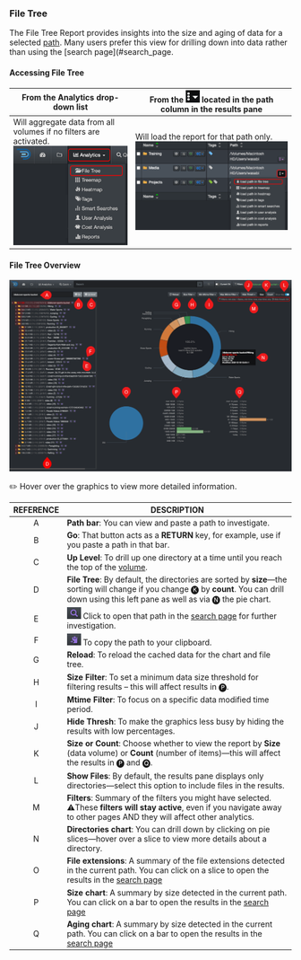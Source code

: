 <p id="filetree"></p>

### File Tree

The File Tree Report provides insights into the size and aging of data for a selected [path](#path). Many users prefer this view for drilling down into data rather than using the [search page](#search_page. 

#### Accessing File Tree

| From the **Analytics** drop-down list | From the <img src="images/icon_more.png" width="25"> located in the path column in the results pane |
| --- | --- |
| Will aggregate data from all volumes if no filters are activated.<br> <img src="images/analytics_select_file_tree.png" width="300"> | Will load the report for that path only.<br><img src="images/image_analytics_file_tree_access_via_results_pane_20230215.png" width="600"> |

#### File Tree Overview

![Image: File Tree Report Overview](images/analytics_file_tree_2025.png)

✏️ Hover over the graphics to view more detailed information.

| REFERENCE | DESCRIPTION |
| :---: | --- |
| A | **Path bar**: You can view and paste a path to investigate. |
| B | **Go**: That button acts as a  **RETURN**  key, for example, use if you paste a path in that bar. |
| C | **Up Level**: To drill up one directory at a time until you reach the top of the [volume](#volume). |
| D | **File Tree**: By default, the directories are sorted by **size**—the sorting will change if you change 🅚 by **count**. You can drill down using this left pane as well as via 🅝 the pie chart. |
| E | <img src="images/icon_magnifying_glass.png" width="25"> Click to open that path in the [search page](#search_page) for further investigation. |
| F | <img src="images/icon_clipboard_purple.png" width="25"> To copy the path to your clipboard. |
| G | **Reload**: To reload the cached data for the chart and file tree. |
| H | **Size Filter**: To set a minimum data size threshold for filtering results – this will affect results in 🅟. |
| I | **Mtime Filter**: To focus on a specific data modified time period. |
| J | **Hide Thresh**: To make the graphics less busy by hiding the results with low percentages. |
| K | **Size or Count**: Choose whether to view the report by **Size** (data volume) or **Count** (number of items)—this will affect the results in 🅟 and 🅠. |
| L | **Show Files**: By default, the results pane displays only directories—select this option to include files in the results. |
| M | **Filters**: Summary of the filters you might have selected.<br>⚠️These **filters will stay active**, even if you navigate away to other pages AND they will affect other analytics. |
| N | **Directories chart**: You can drill down by clicking on pie slices—hover over a slice to view more details about a directory. |
| O | **File extensions**: A summary of the file extensions detected in the current path. You can click on a slice to open the results in the [search page](#search_page) |
| P | **Size chart**: A summary by size detected in the current path. You can click on a bar to open the results in the [search page](#search_page) |
| Q | **Aging chart**: A summary by size detected in the current path. You can click on a bar to open the results in the [search page](#search_page) |

